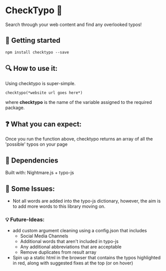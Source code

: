 # CheckTypo :book:
Search through your web content and find any overlooked typos!

## 🚀 Getting started
`
npm install checktypo --save
`

## 🔍 How to use it:
Using checktypo is super-simple.

`
checktypo(*website url goes here*)
`

where **checktypo** is the name of the variable assigned to the required package.

## ❓ What you can expect:

Once you run the function above, checktypo returns an array of all the 'possible' typos on your page

## 🔹 Dependencies
Built with: Nightmare.js + typo-js

## 🔸 Some Issues:
+ Not all words are added into the typo-js dictionary, however, the aim is to add more words to this library moving on.

### 💡 Future-Ideas:
+ add custom argument cleaning using a config.json that includes
    - Social Media Channels
    - Additional words that aren't included in typo-js
    - Any additional abbreviations that are acceptable
    - Remove duplicates from result array
+ Spin up a static html in the browser that contains the typos highlighted in red, along with suggested fixes at the top (or on hover)

